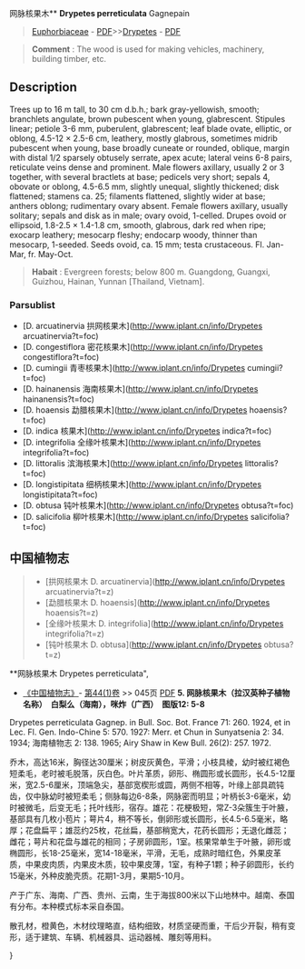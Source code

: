 网脉核果木** **Drypetes perreticulata** Gagnepain

> [Euphorbiaceae](http://www.iplant.cn/info/Euphorbiaceae?t=foc) - [PDF](http://www.iplant.cn/foc/pdf/Euphorbiaceae.pdf)>>[Drypetes](http://www.iplant.cn/info/Drypetes?t=foc) - [PDF](http://www.iplant.cn/foc/pdf/Drypetes.pdf)


> **Comment** : 
> The wood is used for making vehicles, machinery, building timber, etc.

## Description

Trees up to 16 m tall, to 30 cm d.b.h.; bark gray-yellowish, smooth; branchlets angulate, brown pubescent when young, glabrescent. Stipules linear; petiole 3-6 mm, puberulent, glabrescent; leaf blade ovate, elliptic, or oblong, 4.5-12 × 2.5-6 cm, leathery, mostly glabrous, sometimes midrib pubescent when young, base broadly cuneate or rounded, oblique, margin with distal 1/2 sparsely obtusely serrate, apex acute; lateral veins 6-8 pairs, reticulate veins dense and prominent. Male flowers axillary, usually 2 or 3 together, with several bractlets at base; pedicels very short; sepals 4, obovate or oblong, 4.5-6.5 mm, slightly unequal, slightly thickened; disk flattened; stamens ca. 25; filaments flattened, slightly wider at base; anthers oblong; rudimentary ovary absent. Female flowers axillary, usually solitary; sepals and disk as in male; ovary ovoid, 1-celled. Drupes ovoid or ellipsoid, 1.8-2.5 × 1.4-1.8 cm, smooth, glabrous, dark red when ripe; exocarp leathery; mesocarp fleshy; endocarp woody, thinner than mesocarp, 1-seeded. Seeds ovoid, ca. 15 mm; testa crustaceous. Fl. Jan-Mar, fr. May-Oct.


> **Habait** : 
> Evergreen forests; below 800 m. Guangdong, Guangxi, Guizhou, Hainan, Yunnan [Thailand, Vietnam].



### Parsublist

* [D.  arcuatinervia  拱网核果木](http://www.iplant.cn/info/Drypetes arcuatinervia?t=foc)
* [D.  congestiflora  密花核果木](http://www.iplant.cn/info/Drypetes congestiflora?t=foc)
* [D.  cumingii  青枣核果木](http://www.iplant.cn/info/Drypetes cumingii?t=foc)
* [D.  hainanensis  海南核果木](http://www.iplant.cn/info/Drypetes hainanensis?t=foc)
* [D.  hoaensis  勐腊核果木](http://www.iplant.cn/info/Drypetes hoaensis?t=foc)
* [D.  indica  核果木](http://www.iplant.cn/info/Drypetes indica?t=foc)
* [D.  integrifolia  全缘叶核果木](http://www.iplant.cn/info/Drypetes integrifolia?t=foc)
* [D.  littoralis  滨海核果木](http://www.iplant.cn/info/Drypetes littoralis?t=foc)
* [D.  longistipitata  细柄核果木](http://www.iplant.cn/info/Drypetes longistipitata?t=foc)
* [D.  obtusa  钝叶核果木](http://www.iplant.cn/info/Drypetes obtusa?t=foc)
* [D.  salicifolia  柳叶核果木](http://www.iplant.cn/info/Drypetes salicifolia?t=foc)


## 中国植物志

> * [拱网核果木  D.  arcuatinervia](http://www.iplant.cn/info/Drypetes arcuatinervia?t=z)
> * [勐腊核果木  D.  hoaensis](http://www.iplant.cn/info/Drypetes hoaensis?t=z)
> * [全缘叶核果木  D.  integrifolia](http://www.iplant.cn/info/Drypetes integrifolia?t=z)
> * [钝叶核果木  D.  obtusa](http://www.iplant.cn/info/Drypetes obtusa?t=z)


**网脉核果木 Drypetes perreticulata",


* [《中国植物志》](http://www.iplant.cn/frps)- [第44(1)卷](http://www.iplant.cn/frps/vol/44(1)) >> 045页 [PDF](http://www.iplant.cn/frps/pdf/44(1)/045a.PDF)
**5. 网脉核果木（拉汉英种子植物名称）　白梨么（海南），咪炸（广西）　图版12: 5-8**

Drypetes perreticulata Gagnep. in Bull. Soc. Bot. France 71: 260. 1924, et in Lec. Fl. Gen. Indo-Chine 5: 570. 1927: Merr. et Chun in Sunyatsenia 2: 34. 1934; 海南植物志 2: 138. 1965; Airy Shaw in Kew Bull. 26(2): 257. 1972.

乔木，高达16米，胸径达30厘米；树皮灰黄色，平滑；小枝具棱，幼时被红褐色短柔毛，老时被毛脱落，灰白色。叶片革质，卵形、椭圆形或长圆形，长4.5-12厘米，宽2.5-6厘米，顶端急尖，基部宽楔形或圆，两侧不相等，叶缘上部具疏钝齿，仅中脉幼时被短柔毛；侧脉每边6-8条，网脉密而明显；叶柄长3-6毫米，幼时被微毛，后变无毛；托叶线形，宿存。雄花：花梗极短，常Z-3朵簇生于叶腋，基部具有几枚小苞片；萼片4，稍不等长，倒卵形或长圆形，长4.5-6.5毫米，略厚；花盘扁平；雄蕊约25枚，花丝扁，基部稍宽大，花药长圆形；无退化雌蕊；雌花；萼片和花盘与雄花的相同；子房卵圆形，1室。核果常单生于叶腋，卵形或椭圆形，长18-25毫米，宽14-18毫米，平滑，无毛，成熟时暗红色，外果皮革质，中果皮肉质，内果皮木质，较中果皮薄，1室，有种子1颗；种子卵圆形，长约15毫米，外种皮脆壳质。花期1-3月，果期5-10月。

产于广东、海南、广西、贵州、云南，生于海拔800米以下山地林中。越南、泰国有分布。本种模式标本采自泰国。

散孔材，橙黄色，木材纹理略直，结构细致，材质坚硬而重，干后少开裂，稍有变形，适于建筑、车辆、机械器具、运动器械、雕刻等用料。



}